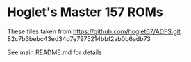 # Hoglet's Master 157 ROMs

These files taken from https://github.com/hoglet67/ADFS.git : 82c7b3bebc43ed34d7e7975214bbf2ab0b6adb73

See main README.md for details